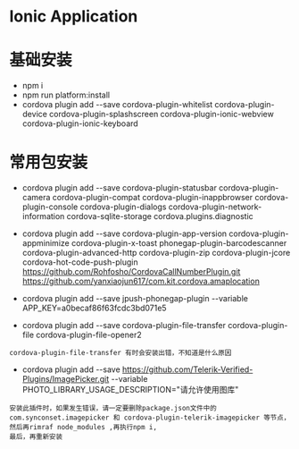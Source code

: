 # Ionic Application

# 基础安装

* npm i
* npm run platform:install
* cordova plugin add --save cordova-plugin-whitelist cordova-plugin-device cordova-plugin-splashscreen cordova-plugin-ionic-webview cordova-plugin-ionic-keyboard

# 常用包安装

* cordova plugin add --save cordova-plugin-statusbar cordova-plugin-camera cordova-plugin-compat cordova-plugin-inappbrowser cordova-plugin-console cordova-plugin-dialogs cordova-plugin-network-information cordova-sqlite-storage cordova.plugins.diagnostic

* cordova plugin add --save cordova-plugin-app-version cordova-plugin-appminimize cordova-plugin-x-toast phonegap-plugin-barcodescanner cordova-plugin-advanced-http cordova-plugin-zip  cordova-plugin-jcore cordova-hot-code-push-plugin https://github.com/Rohfosho/CordovaCallNumberPlugin.git https://github.com/yanxiaojun617/com.kit.cordova.amaplocation

* cordova plugin add --save jpush-phonegap-plugin --variable APP_KEY=a0becaf86f63fcdc3bd071e5

* cordova plugin add --save cordova-plugin-file-transfer cordova-plugin-file cordova-plugin-file-opener2

```
cordova-plugin-file-transfer 有时会安装出错，不知道是什么原因
```

* cordova plugin add --save https://github.com/Telerik-Verified-Plugins/ImagePicker.git --variable PHOTO_LIBRARY_USAGE_DESCRIPTION="请允许使用图库"
```
安装此插件时，如果发生错误，请一定要删除package.json文件中的 com.synconset.imagepicker 和 cordova-plugin-telerik-imagepicker 等节点，然后再rimraf node_modules ,再执行npm i,
最后，再重新安装
```